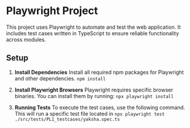# Playwright Project

This project uses Playwright to automate and test the web application. It includes test cases written in TypeScript to ensure reliable functionality across modules.

## Setup

1. **Install Dependencies**
    Install all required npm packages for Playwright and other dependencies.
    ```npm install```

2. **Install Playwright Browsers**
    Playwright requires specific browser binaries. You can install them by running:
    ```npx playwright install```

3. **Running Tests**
    To execute the test cases, use the following command. This will run a specific test file located in
    ```npx playwright test ./src/tests/PL1_testcases/yaksha.spec.ts```

